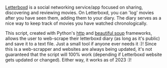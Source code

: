 [Letterboxd](https://letterboxd.com/) is a social networking service/app focused on sharing, discovering and reviewing movies. On Letterboxd, you can 'log' movies after you have seen them, adding them to your diary.
The diary serves as a nice way to keep track of movies you have watched chronologically. 

This script, created with Python's <a href='https://docs.python.org/3/library/http.html'>http</a> and <a href='https://www.crummy.com/software/BeautifulSoup/bs4/doc/'>beautiful soup</a> frameworks, allows the user to web-scrape their letterboxd diary (as long as it's public) and save it to a text file. Just a small tool if anyone ever needs it :)!
Since this is a web-scrapper and websites are always being updated, it's not guaranteed that the script will 100% work (depending if Letterboxd website gets updated or changed). Either way, it works as of 2023 :)!

